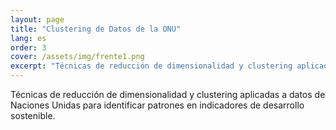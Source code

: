 ```yaml
---
layout: page
title: "Clustering de Datos de la ONU"
lang: es
order: 3
cover: /assets/img/frente1.png
excerpt: "Técnicas de reducción de dimensionalidad y clustering aplicadas a datos de Naciones Unidas para identificar patrones en indicadores de desarrollo sostenible."
---
```

Técnicas de reducción de dimensionalidad y clustering aplicadas a datos de Naciones Unidas para identificar patrones en indicadores de desarrollo sostenible.
